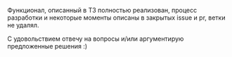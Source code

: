 Функционал, описанный в ТЗ полностью реализован, процесс разработки и некоторые моменты описаны в закрытых issue и pr, ветки не удалял.

С удовольствием отвечу на вопросы и/или аргументирую предложенные решения :)
